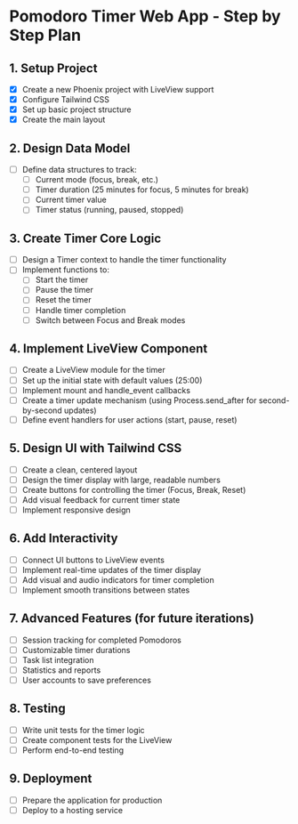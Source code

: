 # Pomodoro Timer Web App - Step by Step Plan

## 1. Setup Project

- [x] Create a new Phoenix project with LiveView support
- [x] Configure Tailwind CSS
- [x] Set up basic project structure
- [x] Create the main layout

## 2. Design Data Model

- [ ] Define data structures to track:
  - [ ] Current mode (focus, break, etc.)
  - [ ] Timer duration (25 minutes for focus, 5 minutes for break)
  - [ ] Current timer value
  - [ ] Timer status (running, paused, stopped)

## 3. Create Timer Core Logic

- [ ] Design a Timer context to handle the timer functionality
- [ ] Implement functions to:
  - [ ] Start the timer
  - [ ] Pause the timer
  - [ ] Reset the timer
  - [ ] Handle timer completion
  - [ ] Switch between Focus and Break modes

## 4. Implement LiveView Component

- [ ] Create a LiveView module for the timer
- [ ] Set up the initial state with default values (25:00)
- [ ] Implement mount and handle_event callbacks
- [ ] Create a timer update mechanism (using Process.send_after for second-by-second updates)
- [ ] Define event handlers for user actions (start, pause, reset)

## 5. Design UI with Tailwind CSS

- [ ] Create a clean, centered layout
- [ ] Design the timer display with large, readable numbers
- [ ] Create buttons for controlling the timer (Focus, Break, Reset)
- [ ] Add visual feedback for current timer state
- [ ] Implement responsive design

## 6. Add Interactivity

- [ ] Connect UI buttons to LiveView events
- [ ] Implement real-time updates of the timer display
- [ ] Add visual and audio indicators for timer completion
- [ ] Implement smooth transitions between states

## 7. Advanced Features (for future iterations)

- [ ] Session tracking for completed Pomodoros
- [ ] Customizable timer durations
- [ ] Task list integration
- [ ] Statistics and reports
- [ ] User accounts to save preferences

## 8. Testing

- [ ] Write unit tests for the timer logic
- [ ] Create component tests for the LiveView
- [ ] Perform end-to-end testing

## 9. Deployment

- [ ] Prepare the application for production
- [ ] Deploy to a hosting service
